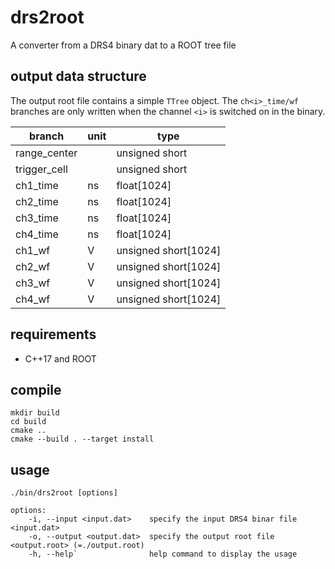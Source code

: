 # drs2root

A converter from a DRS4 binary dat to a ROOT tree file

## output data structure

The output root file contains a simple `TTree` object.
The `ch<i>_time/wf` branches are only written when the channel `<i>` is switched on in the binary.

| branch       | unit | type                 |
| ------------ | ---- | -------------------- |
| range_center |      | unsigned short       |
| trigger_cell |      | unsigned short       |
| ch1_time     | ns   | float[1024]          |
| ch2_time     | ns   | float[1024]          |
| ch3_time     | ns   | float[1024]          |
| ch4_time     | ns   | float[1024]          |
| ch1_wf       | V    | unsigned short[1024] |
| ch2_wf       | V    | unsigned short[1024] |
| ch3_wf       | V    | unsigned short[1024] |
| ch4_wf       | V    | unsigned short[1024] |

## requirements

- C++17 and ROOT

## compile

```
mkdir build
cd build
cmake ..
cmake --build . --target install
```

## usage

```
./bin/drs2root [options]

options:
    -i, --input <input.dat>    specify the input DRS4 binar file <input.dat>
    -o, --output <output.dat>  specify the output root file <output.root> (=./output.root)
    -h, --help`                help command to display the usage
```
